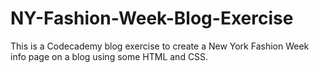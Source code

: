 # NY-Fashion-Week-Blog-Exercise
This is a Codecademy blog exercise to create a New York Fashion Week info page on a blog using some HTML and CSS.
